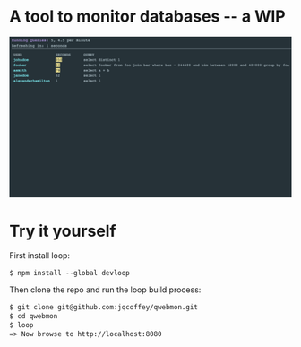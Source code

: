 # A tool to monitor databases -- a WIP
![Alt text](/screenshot.png?raw=true "An example of the fake-db store")
# Try it yourself
First install loop:
```
$ npm install --global devloop
```
Then clone the repo and run the loop build process:
```
$ git clone git@github.com:jqcoffey/qwebmon.git
$ cd qwebmon
$ loop
=> Now browse to http://localhost:8080
```
